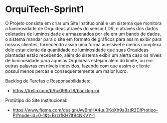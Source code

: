 # OrquiTech-Sprint1
O Projeto consiste em criar um Site Institucional e um sistema que monitora a luminosidade de Orquídeas através do sensor LDR, e através dos dados coletados de luminosidade e armazenados por ele em um bando de dados, o sistema mandar para o site em formato de gráficos para assim exibir para nossos clientes, fornecendo assim uma forma acessível e menos complexa dele estar ciente da quantidade de luminosidade que suas Orquídeas plantadas estão recebendo, além do sistema exibir um alerta caso os níveis de luminosidade para aquelas Orquídeas estejam além do limite, ou em outras palavras em níveis indevidos, fazendo com que assim o cliente possui menos percas e consequentemente um maior lucro.

Backlog de Tarefas e Responsabilidades:
- https://trello.com/b/hc099oT8/backlog-pi

Protótipo do Site Institucional:
- https://www.figma.com/design/AwBmHA4uu0KqXh9a3stR2D/Protipo-PI?node-id=0-1&t=BrzrfKH7lf94NKVY-1
